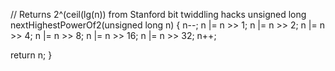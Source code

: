 // Returns 2^(ceil(lg(n)) from Stanford bit twiddling hacks
unsigned long nextHighestPowerOf2(unsigned long n) {
  n--;
  n |= n >> 1;
  n |= n >> 2;
  n |= n >> 4;
  n |= n >> 8;
  n |= n >> 16;
  n |= n >> 32;
  n++;

  return n;
}